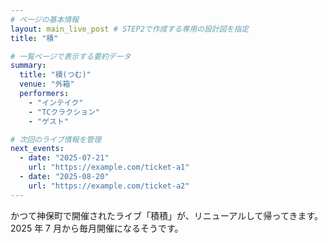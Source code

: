 ```yaml
---
# ページの基本情報
layout: main_live_post # STEP2で作成する専用の設計図を指定
title: "積"

# 一覧ページで表示する要約データ
summary:
  title: "積(つむ)"
  venue: "外箱"
  performers:
    - "インテイク"
    - "TCクラクション"
    - "ゲスト"

# 次回のライブ情報を管理
next_events:
  - date: "2025-07-21"
    url: "https://example.com/ticket-a1"
  - date: "2025-08-20"
    url: "https://example.com/ticket-a2"
---
```


かつて神保町で開催されたライブ「積積」が、リニューアルして帰ってきます。<br>
2025 年 7 月から毎月開催になるそうです。<br>
